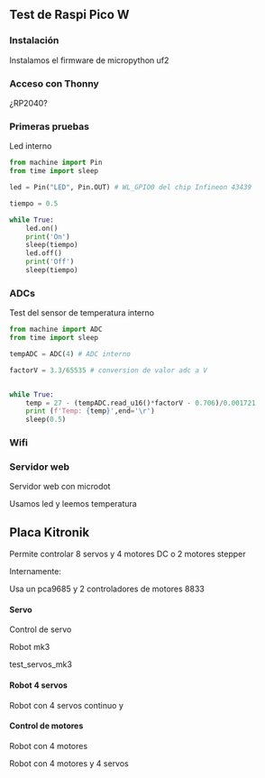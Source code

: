 ## Test de Raspi Pico W

### Instalación 

Instalamos el firmware de micropython uf2

### Acceso con Thonny

¿RP2040?

### Primeras pruebas

Led interno

```python
from machine import Pin
from time import sleep

led = Pin("LED", Pin.OUT) # WL_GPIO0 del chip Infineon 43439

tiempo = 0.5

while True:
    led.on()
    print('On')
    sleep(tiempo)
    led.off()
    print('Off')
    sleep(tiempo)
```

### ADCs


Test del sensor de temperatura interno

```python
from machine import ADC
from time import sleep

tempADC = ADC(4) # ADC interno

factorV = 3.3/65535 # conversion de valor adc a V


while True:
    temp = 27 - (tempADC.read_u16()*factorV - 0.706)/0.001721    
    print (f'Temp: {temp}',end='\r')
    sleep(0.5)

```

### Wifi


### Servidor web

Servidor web con microdot


Usamos led y leemos temperatura



## Placa Kitronik

Permite controlar 8 servos y 4 motores DC o 2 motores stepper

Internamente:

Usa un pca9685 y 2 controladores de motores 8833 

#### Servo

Control de servo

Robot mk3  

test_servos_mk3

#### Robot 4 servos

Robot con 4 servos continuo y


#### Control de motores

Robot con 4 motores

Robot con 4 motores y 4 servos